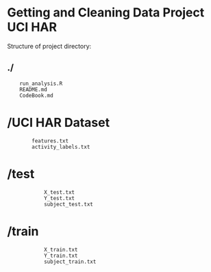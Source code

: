 # Getting and Cleaning Data Project UCI HAR

Structure of project directory:

##	./
		run_analysis.R
		README.md
		CodeBook.md
#		/UCI HAR Dataset
			features.txt
			activity_labels.txt
#			/test
				X_test.txt
				Y_test.txt
				subject_test.txt
#			/train
				X_train.txt
				Y_train.txt
				subject_train.txt